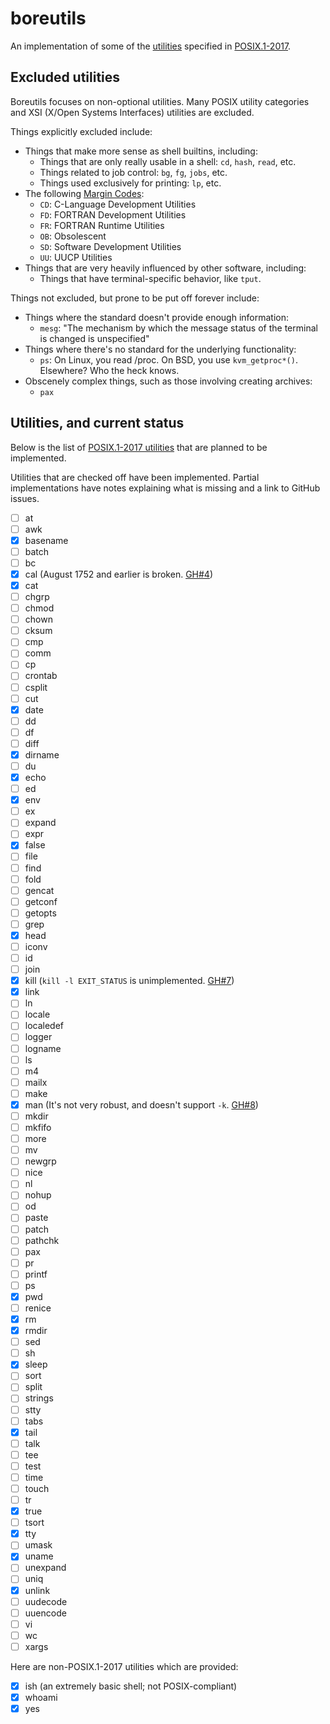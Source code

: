 # boreutils

An implementation of some of the [utilities](https://pubs.opengroup.org/onlinepubs/9699919799/idx/utilities.html) specified in [POSIX.1-2017](https://pubs.opengroup.org/onlinepubs/9699919799/toc.htm).

## Excluded utilities

Boreutils focuses on non-optional utilities.
Many POSIX utility categories and XSI (X/Open Systems Interfaces) utilities are excluded.

Things explicitly excluded include:

- Things that make more sense as shell builtins, including:
  * Things that are only really usable in a shell: `cd`, `hash`, `read`, etc.
  * Things related to job control: `bg`, `fg`, `jobs`, etc.
  * Things used exclusively for printing: `lp`, etc.
- The following [Margin Codes](https://pubs.opengroup.org/onlinepubs/9699919799/help/codes.html):
  * `CD`: C-Language Development Utilities
  * `FD`: FORTRAN Development Utilities
  * `FR`: FORTRAN Runtime Utilities
  * `OB`: Obsolescent
  * `SD`: Software Development Utilities
  * `UU`: UUCP Utilities
- Things that are very heavily influenced by other software, including:
  * Things that have terminal-specific behavior, like `tput`.

Things not excluded, but prone to be put off forever include:

- Things where the standard doesn't provide enough information:
  * `mesg`: "The mechanism by which the message status of the terminal is changed is unspecified"
- Things where there's no standard for the underlying functionality:
  * `ps`: On Linux, you read /proc. On BSD, you use `kvm_getproc*()`. Elsewhere? Who the heck knows.
- Obscenely complex things, such as those involving creating archives:
  * `pax`


## Utilities, and current status

Below is the list of [POSIX.1-2017 utilities](https://pubs.opengroup.org/onlinepubs/9699919799/idx/utilities.html) that are planned to be implemented.

Utilities that are checked off have been implemented. Partial implementations
have notes explaining what is missing and a link to GitHub issues.

- [ ] at
- [ ] awk
- [x] basename
- [ ] batch
- [ ] bc
- [x] cal (August 1752 and earlier is broken. [GH#4](https://github.com/duckinator/boreutils/issues/4))
- [x] cat
- [ ] chgrp
- [ ] chmod
- [ ] chown
- [ ] cksum
- [ ] cmp
- [ ] comm
- [ ] cp
- [ ] crontab
- [ ] csplit
- [ ] cut
- [x] date
- [ ] dd
- [ ] df
- [ ] diff
- [x] dirname
- [ ] du
- [x] echo
- [ ] ed
- [x] env
- [ ] ex
- [ ] expand
- [ ] expr
- [x] false
- [ ] file
- [ ] find
- [ ] fold
- [ ] gencat
- [ ] getconf
- [ ] getopts
- [ ] grep
- [x] head
- [ ] iconv
- [ ] id
- [ ] join
- [x] kill (`kill -l EXIT_STATUS` is unimplemented. [GH#7](https://github.com/duckinator/boreutils/issues/7))
- [x] link
- [ ] ln
- [ ] locale
- [ ] localedef
- [ ] logger
- [ ] logname
- [ ] ls
- [ ] m4
- [ ] mailx
- [ ] make
- [x] man (It's not very robust, and doesn't support `-k`. [GH#8](https://github.com/duckinator/boreutils/issues/8))
- [ ] mkdir
- [ ] mkfifo
- [ ] more
- [ ] mv
- [ ] newgrp
- [ ] nice
- [ ] nl
- [ ] nohup
- [ ] od
- [ ] paste
- [ ] patch
- [ ] pathchk
- [ ] pax
- [ ] pr
- [ ] printf
- [ ] ps
- [x] pwd
- [ ] renice
- [x] rm
- [x] rmdir
- [ ] sed
- [ ] sh
- [x] sleep
- [ ] sort
- [ ] split
- [ ] strings
- [ ] stty
- [ ] tabs
- [x] tail
- [ ] talk
- [ ] tee
- [ ] test
- [ ] time
- [ ] touch
- [ ] tr
- [x] true
- [ ] tsort
- [x] tty
- [ ] umask
- [x] uname
- [ ] unexpand
- [ ] uniq
- [x] unlink
- [ ] uudecode
- [ ] uuencode
- [ ] vi
- [ ] wc
- [ ] xargs

Here are non-POSIX.1-2017 utilities which are provided:

- [x] ish (an extremely basic shell; not POSIX-compliant)
- [x] whoami
- [x] yes
